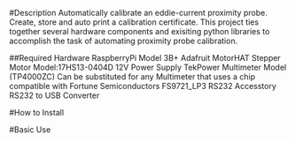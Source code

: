 #Description
Automatically calibrate an eddie-current proximity probe. Create, store and auto print a calibration certificate.
This project ties together several hardware components and exisiting python libraries to accomplish the task of automating proximity probe calibration.

##Required Hardware
RaspberryPi
  Model 3B+
Adafruit MotorHAT
Stepper Motor
  Model:17HS13-0404D
12V Power Supply
TekPower Multimeter
  Model (TP4000ZC)
    Can be substituted for any Multimeter that uses a chip compatible with Fortune Semiconductors FS9721_LP3
  RS232 Accesstory
RS232 to USB Converter

#How to Install

#Basic Use
